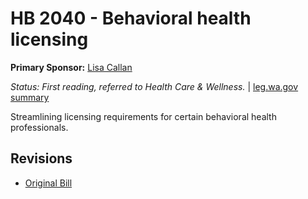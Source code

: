 # HB 2040 - Behavioral health licensing
**Primary Sponsor:** [Lisa Callan](/person/leg/callan_li.md)

*Status: First reading, referred to Health Care & Wellness.* | [leg.wa.gov summary](https://app.leg.wa.gov/billsummary?BillNumber=2040&Year=2021)

Streamlining licensing requirements for certain behavioral health professionals.

## Revisions
* [Original Bill](1/)